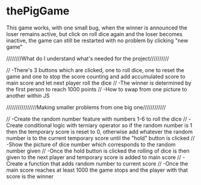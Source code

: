 # thePigGame
This game works, with one small bug, when the winner is announced the loser remains active, but click on roll dice again and the loser becomes inactive, the game can still be restarted with no problem by clicking "new game"

////////What do I understand what's needed for the project//////////

// -There's 3 buttons which are clicked, one to roll dice, one to reset the game and one to stop the score counting and add accumulated score to main score and let next player roll the dice
// -The winner is determined by the first person to reach 1000 points
// -How to swap from one picture to another within JS

////////////////Making smaller problems from one big one////////////

// -Create the random number feature with numbers 1-6 to roll the dice
// -Create conditional logic with terniary operator so if the random number is 1 then the temporary score is reset to 0, otherwise add whatever the random number is to the current temporary score until the "hold" button is clicked
// -Show the picture of dice number which corresponds to the random number given
// -Once the hold button is clicked the rolling of dice is then given to the next player and temporary score is added to main score
// -Create a function that adds random number to current score
// -Once the main score reaches at least 1000 the game stops and the player with that score is the winner
